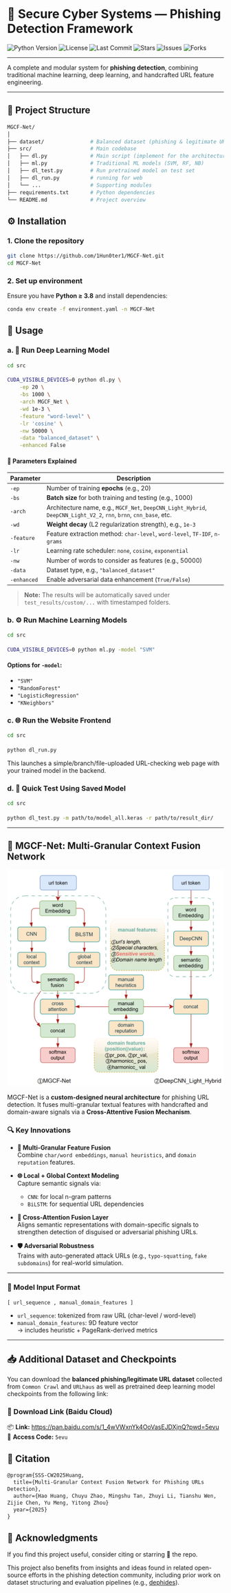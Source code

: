 # 🔐 Secure Cyber Systems — Phishing Detection Framework

![Python Version](https://img.shields.io/badge/Python-3.8%2B-blue) ![License](https://img.shields.io/github/license/1Hun0ter1/MGCF-Net) ![Last Commit](https://img.shields.io/github/last-commit/1Hun0ter1/MGCF-Net) ![Stars](https://img.shields.io/github/stars/1Hun0ter1/MGCF-Net?style=social) ![Issues](https://img.shields.io/github/issues/1Hun0ter1/MGCF-Net) ![Forks](https://img.shields.io/github/forks/1Hun0ter1/MGCF-Net)

---

A complete and modular system for **phishing detection**, combining traditional machine learning, deep learning, and handcrafted URL feature engineering. 

---

## 📂 Project Structure

```bash
MGCF-Net/
│
├── dataset/               # Balanced dataset (phishing & legitimate URLs)
├── src/                   # Main codebase
│   ├── dl.py              # Main script (implement for the architectures)
│   ├── ml.py              # Traditional ML models (SVM, RF, NB)
│   ├── dl_test.py         # Run pretrained model on test set
│   ├── dl_run.py          # running for web
│   └── ...                # Supporting modules
├── requirements.txt       # Python dependencies
└── README.md              # Project overview
```

## ⚙️ Installation

### 1. Clone the repository

```bash
git clone https://github.com/1Hun0ter1/MGCF-Net.git
cd MGCF-Net
```

### 2. Set up environment

Ensure you have **Python ≥ 3.8** and install dependencies:

```bash
conda env create -f environment.yaml -n MGCF-Net
```

## 🚀 Usage

### a. 🔬 Run Deep Learning Model

```bash
cd src

CUDA_VISIBLE_DEVICES=0 python dl.py \
    -ep 20 \
    -bs 1000 \
    -arch MGCF_Net \
    -wd 1e-3 \
    -feature "word-level" \
    -lr 'cosine' \
    -nw 50000 \
    -data "balanced_dataset" \
    -enhanced False
```

#### 🔧 Parameters Explained

| Parameter   | Description                                                  |
| ----------- | ------------------------------------------------------------ |
| `-ep`       | Number of training **epochs** (e.g., 20)                     |
| `-bs`       | **Batch size** for both training and testing (e.g., 1000)    |
| `-arch`     | Architecture name, e.g., `MGCF_Net`, `DeepCNN_Light_Hybrid`, `DeepCNN_Light_V2_2`, `rnn`, `brnn`, `cnn_base`, etc. |
| `-wd`       | **Weight decay** (L2 regularization strength), e.g., `1e-3`  |
| `-feature`  | Feature extraction method: `char-level`, `word-level`, `TF-IDF`, `n-grams` |
| `-lr`       | Learning rate scheduler: `none`, `cosine`, `exponential`     |
| `-nw`       | Number of words to consider as features (e.g., 50000)        |
| `-data`     | Dataset type, e.g., `"balanced_dataset"`                     |
| `-enhanced` | Enable adversarial data enhancement (`True/False`)           |

> **Note:** The results will be automatically saved under `test_results/custom/...` with timestamped folders.

### b. ⚙️ Run Machine Learning Models

```bash
cd src

CUDA_VISIBLE_DEVICES=0 python ml.py -model "SVM"
```

#### Options for `-model`:

- `"SVM"`
- `"RandomForest"`
- `"LogisticRegression"`
- `"KNeighbors"`

### c. 🌐 Run the Website Frontend

```bash
cd src

python dl_run.py  
```

This launches a simple/branch/file-uploaded URL-checking web page with your trained model in the backend.

### d. 🧪 Quick Test Using Saved Model

```bash
cd src

python dl_test.py -m path/to/model_all.keras -r path/to/result_dir/
```

---

## 🧠 MGCF-Net: Multi-Granular Context Fusion Network

![image-20250415113055225](assets/image-20250415113055225.png)

MGCF-Net is a **custom-designed neural architecture** for phishing URL detection. It fuses multi-granular textual features with handcrafted and domain-aware signals via a **Cross-Attentive Fusion Mechanism**.

### 🔍 Key Innovations

- **🧬 Multi-Granular Feature Fusion**  
  Combine `char/word embeddings`, `manual heuristics`, and `domain reputation` features.

- **🌐 Local + Global Context Modeling**  
  Capture semantic signals via:
  - `CNN`: for local n-gram patterns  
  - `BiLSTM`: for sequential URL dependencies

- **🎯 Cross-Attention Fusion Layer**  
  Aligns semantic representations with domain-specific signals to strengthen detection of disguised or adversarial phishing URLs.

- **🛡️ Adversarial Robustness**  
  Trains with auto-generated attack URLs (e.g., `typo-squatting`, `fake subdomains`) for real-world simulation.

---

### 🧱 Model Input Format

```python
[ url_sequence , manual_domain_features ]
```

- `url_sequence`: tokenized from raw URL (char-level / word-level)
- `manual_domain_features`: 9D feature vector  
   → includes heuristic + PageRank-derived metrics

---

## 📥 Additional Dataset and Checkpoints

You can download the **balanced phishing/legitimate URL dataset** collected from `Common Crawl` and `URLhaus` as well as pretrained deep learning model checkpoints from the following link:

### 🔗 Download Link (Baidu Cloud)

📦 **Link:** https://pan.baidu.com/s/1_4wVWxnYk4OoVasEJDXjnQ?pwd=5evu  
🔐 **Access Code:** `5evu`

## 🧾 Citation

```
@program{SSS-CW2025Huang,
  title={Multi-Granular Context Fusion Network for Phishing URLs Detection},
  author={Hao Huang, Chuyu Zhao, Mingshu Tan, Zhuyi Li, Tianshu Wen, Zijie Chen, Yu Meng, Yitong Zhou}
  year={2025}
}
```

## 🙏 Acknowledgments

If you find this project useful, consider citing or starring 🌟 the repo.

This project also benefits from insights and ideas found in related open-source efforts in the phishing detection community, including prior work on dataset structuring and evaluation pipelines (e.g., [dephides](https://github.com/ebubekirbbr/dephides)).

